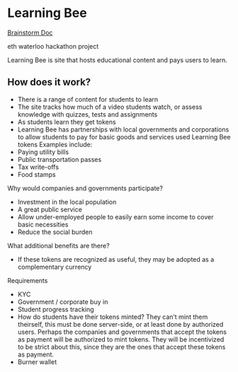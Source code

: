 # Learning Bee
[Brainstorm Doc](https://docs.google.com/document/d/1Bupl7mA0Z9Q8hn1DInZwYmMfJzEFIx4riO6RBAl2itc/edit)

eth waterloo hackathon project

Learning Bee is site that hosts educational content and pays users to learn.

## How does it work?
 - There is a range of content for students to learn
 - The site tracks how much of a video students watch, or assess knowledge with quizzes, tests and assignments
 - As students learn they get tokens
 - Learning Bee has partnerships with local governments and corporations to allow students to pay for basic goods and services used Learning Bee tokens
Examples include:
 - Paying utility bills
 - Public transportation passes
 - Tax write-offs 
 - Food stamps

Why would companies and governments participate?
 - Investment in the local population
 - A great public service
 - Allow under-employed people to easily earn some income to cover basic necessities
 - Reduce the social burden

What additional benefits are there?
 - If these tokens are recognized as useful, they may be adopted as a complementary currency

Requirements
 - KYC
 - Government / corporate buy in
 - Student progress tracking
 - How do students have their tokens minted? They can’t mint them theirself, this must be done server-side, or at least done by authorized users. Perhaps the companies and governments that accept the tokens as payment will be authorized to mint tokens. They will be incentivized to be strict about this, since they are the ones that accept these tokens as payment.
 - Burner wallet


